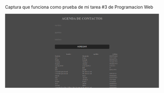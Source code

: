 Captura que funciona como prueba de mi tarea #3 de Programacion Web

![Mi captura de pantalla](Tarea3.png)